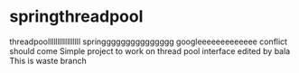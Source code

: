 springthreadpool
================
threadpoolllllllllllllllll
springgggggggggggggg
googleeeeeeeeeeeee
conflict should come
Simple project to work on thread pool interface
edited by bala
This is waste branch
